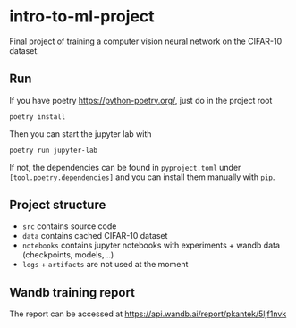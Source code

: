 # intro-to-ml-project
Final project of training a computer vision neural network on the CIFAR-10 dataset.

## Run

If you have poetry https://python-poetry.org/, just do in the project root
```bash
poetry install
```

Then you can start the jupyter lab with
```bash
poetry run jupyter-lab
```

If not, the dependencies can be found in `pyproject.toml` under `[tool.poetry.dependencies]` and you can install them manually with `pip`.


## Project structure

* `src` contains source code
* `data` contains cached CIFAR-10 dataset
* `notebooks` contains jupyter notebooks with experiments + wandb data (checkpoints, models, ..)
* `logs` + `artifacts` are not used at the moment

## Wandb training report

The report can be accessed at https://api.wandb.ai/report/pkantek/5ljf1nvk
